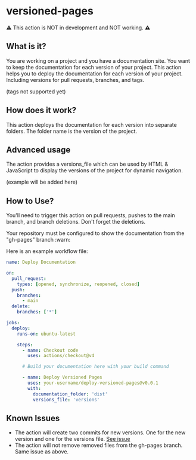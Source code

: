 # versioned-pages

:warning: This action is NOT in development and NOT working. :warning:

## What is it?

You are working on a project and you have a documentation site. You want to keep
the documentation for each version of your project. This action helps you to
deploy the documentation for each version of your project. Including versions
for pull requests, branches, and tags.

(tags not supported yet)

## How does it work?

This action deploys the documentation for each version into separate folders.
The folder name is the version of the project.

## Advanced usage

The action provides a versions_file which can be used by HTML & JavaScript to
display the versions of the project for dynamic navigation.

(example will be added here)

## How to Use?

You'll need to trigger this action on pull requests, pushes to the main branch,
and branch deletions. Don't forget the deletions.

Your repository must be configured to show the documentation from the "gh-pages"
branch :warn:

Here is an example workflow file:

```yaml
name: Deploy Documentation

on:
  pull_request:
    types: [opened, synchronize, reopened, closed]
  push:
    branches:
      - main
  delete:
    branches: ['*']

jobs:
  deploy:
    runs-on: ubuntu-latest

    steps:
      - name: Checkout code
        uses: actions/checkout@v4

      # Build your documentation here with your build command

      - name: Deploy Versioned Pages
        uses: your-username/deploy-versioned-pages@v0.0.1
        with:
          documentation_folder: 'dist'
          versions_file: 'versions'
```

## Known Issues

- The action will create two commits for new versions. One for the new version
  and one for the versions file.
  [See issue](https://github.com/JamesIves/github-pages-deploy-action/discussions/645#discussioncomment-11610985)
- The action will not remove removed files from the gh-pages branch. Same issue
  as above.
